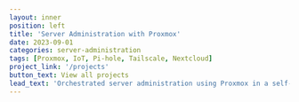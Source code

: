 ```yaml
---
layout: inner
position: left
title: 'Server Administration with Proxmox'
date: 2023-09-01
categories: server-administration
tags: [Proxmox, IoT, Pi-hole, Tailscale, Nextcloud]
project_link: '/projects'
button_text: View all projects
lead_text: 'Orchestrated server administration using Proxmox in a self-hosted environment. Executed a Distributed Denial of Service simulation for IoT devices, implemented Pi-hole as a DNS sniffing tool, and systemized home servers using Tailscale, Pi-hole, and Nextcloud.'
---
```

